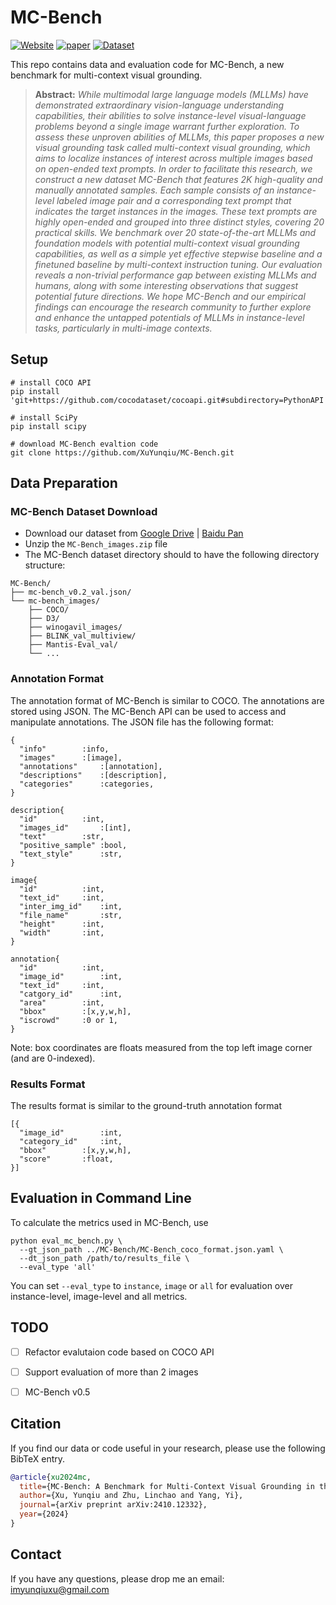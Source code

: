 # MC-Bench

[![Website](https://img.shields.io/badge/Project-Website-F9D371)](https://xuyunqiu.github.io/MC-Bench/)
[![paper](https://img.shields.io/badge/arXiv-Paper-blue.svg)](https://arxiv.org/abs/2410.12332)
[![Dataset](https://img.shields.io/badge/Dataset-Access-<F9D371)](https://drive.google.com/drive/folders/1EWEiECUcJn4YD91z_n8FfHS1z5VKFi16?usp=drive_link)

This repo contains data and evaluation code for MC-Bench, a new benchmark for multi-context visual grounding.


> **Abstract:** *While multimodal large language models (MLLMs) have demonstrated extraordinary vision-language understanding capabilities, their abilities to solve instance-level visual-language problems beyond a single image warrant further exploration. To assess these unproven abilities of MLLMs, this paper proposes a new visual grounding task called multi-context visual grounding, which aims to localize instances of interest across multiple images based on open-ended text prompts. In order to facilitate this research, we construct a new dataset MC-Bench that features 2K high-quality and manually annotated samples. Each sample consists of an instance-level labeled image pair and a corresponding text prompt that indicates the target instances in the images. These text prompts are highly open-ended and grouped into three distinct styles, covering 20 practical skills. We benchmark over 20 state-of-the-art MLLMs and foundation models with potential multi-context visual grounding capabilities, as well as a simple yet effective stepwise baseline and a finetuned baseline by multi-context instruction tuning. Our evaluation reveals a non-trivial performance gap between existing MLLMs and humans, along with some interesting observations that suggest potential future directions. We hope MC-Bench and our empirical findings can encourage the research community to further explore and enhance the untapped potentials of MLLMs in instance-level tasks, particularly in multi-image contexts.*


## Setup
```
# install COCO API
pip install 'git+https://github.com/cocodataset/cocoapi.git#subdirectory=PythonAPI'

# install SciPy
pip install scipy

# download MC-Bench evaltion code
git clone https://github.com/XuYunqiu/MC-Bench.git
```


## Data Preparation
### MC-Bench Dataset Download
* Download our dataset from [Google Drive](https://drive.google.com/drive/folders/1EWEiECUcJn4YD91z_n8FfHS1z5VKFi16?usp=drive_link) | [Baidu Pan](https://pan.baidu.com/s/1_e_rmUVgRy13ZVITlAOuXw?pwd=mc02)
* Unzip the `MC-Bench_images.zip` file
* The MC-Bench dataset directory should to have the following directory structure: 

```
MC-Bench/
├── mc-bench_v0.2_val.json/
└── mc-bench_images/
    ├── COCO/
    ├── D3/
    ├── winogavil_images/
    ├── BLINK_val_multiview/
    ├── Mantis-Eval_val/
    └── ...
```



### Annotation Format
The annotation format of MC-Bench is similar to COCO. The annotations are stored using JSON. The MC-Bench API can be used to access and manipulate annotations. The JSON file has the following format:
```
{
  "info"		:info,
  "images"		:[image],
  "annotations"		:[annotation],
  "descriptions"	:[description],
  "categories"		:categories,
}

description{
  "id"			:int,
  "images_id"		:[int],
  "text"		:str,
  "positive_sample"	:bool,
  "text_style"		:str,
}

image{
  "id"			:int,
  "text_id"		:int,
  "inter_img_id"	:int,
  "file_name"		:str,
  "height"		:int,
  "width"		:int,
}

annotation{
  "id"			:int,
  "image_id"		:int,
  "text_id"		:int,
  "catgory_id"		:int,
  "area"		:int,
  "bbox"		:[x,y,w,h],
  "iscrowd"		:0 or 1,
}
```
Note: box coordinates are floats measured from the top left image corner (and are 0-indexed). 


### Results Format
The results format is similar to the ground-truth annotation format
```
[{
  "image_id"		:int,
  "category_id"		:int,
  "bbox"		:[x,y,w,h],
  "score"		:float,
}]
```



## Evaluation in Command Line

To calculate the metrics used in MC-Bench, use
```
python eval_mc_bench.py \
  --gt_json_path ../MC-Bench/MC-Bench_coco_format.json.yaml \
  --dt_json_path /path/to/results_file \
  --eval_type 'all'
```
You can set `--eval_type` to `instance`, `image` or `all` for evaluation over instance-level, image-level and all metrics.



## TODO
- [ ] Refactor evalutaion code based on COCO API
- [ ] Support evaluation of more than 2 images
- [ ] MC-Bench v0.5



## Citation
If you find our data or code useful in your research, please use the following BibTeX entry.
```BibTeX
@article{xu2024mc,
  title={MC-Bench: A Benchmark for Multi-Context Visual Grounding in the Era of MLLMs},
  author={Xu, Yunqiu and Zhu, Linchao and Yang, Yi},
  journal={arXiv preprint arXiv:2410.12332},
  year={2024}
}
```


## Contact
If you have any questions, please drop me an email: imyunqiuxu@gmail.com

